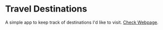 # Travel Destinations

A simple app to keep track of destinations I'd like to visit.
[Check Webpage](https://mayujie.github.io/my-travel-plans/).
